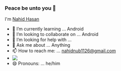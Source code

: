 ### Peace be unto you 👋
I'm [Nahid Hasan](https://github.com/nahid1126)

- 🌱 I’m currently learning ... Android
- 👯 I’m looking to collaborate on ... Android
- 🤔 I’m looking for help with ...
- 💬 Ask me about ... Anything
- 📫 How to reach me: ... [nahidnub1126@gmail.com](https://mail.google.com/mail/u/0/#inbox?compose=new)
- <img align="left" src="https://nahid1126.vercel.app/"/>
- 😄 Pronouns: ... he/him


